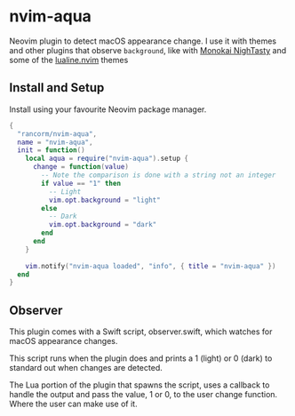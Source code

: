 # nvim-aqua

Neovim plugin to detect macOS appearance change. I use it with themes and
other plugins that observe `background`, like with [Monokai NighTasty](https://github.com/polirritmico/monokai-nightasty.nvim) and some of the [lualine.nvim](https://github.com/nvim-lualine/lualine.nvim) themes

## Install and Setup

Install using your favourite Neovim package manager.

```lua
{
  "rancorm/nvim-aqua",
  name = "nvim-aqua",
  init = function()
    local aqua = require("nvim-aqua").setup {
      change = function(value)
        -- Note the comparison is done with a string not an integer
        if value == "1" then
          -- Light
          vim.opt.background = "light"
        else
          -- Dark
          vim.opt.background = "dark"
        end
      end
    }
  
    vim.notify("nvim-aqua loaded", "info", { title = "nvim-aqua" })
  end
}
```

## Observer

This plugin comes with a Swift script, observer.swift, which watches for macOS
appearance changes.

This script runs when the plugin does and prints a 1 (light) or 0 (dark) to 
standard out when changes are detected.

The Lua portion of the plugin that spawns the script, uses a callback to handle
the output and pass the value, 1 or 0, to the user change function. Where the
user can make use of it.
